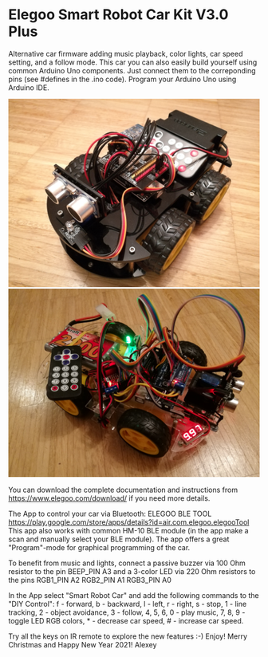 # Elegoo Smart Robot Car Kit V3.0 Plus
 
Alternative car firmware adding music playback, color lights, car speed setting, and a follow mode.
This car you can also easily build yourself using common Arduino Uno components. Just connect them to the correponding pins (see #defines in the .ino code). Program your Arduino Uno using Arduino IDE.

![](https://github.com/AlexeyMal/Elegoo-Smart-Robot-Car-Kit-V3.0-Plus/blob/main/IMG_20210112_232118.jpg)
![](https://github.com/AlexeyMal/Elegoo-Smart-Robot-Car-Kit-V3.0-Plus/blob/main/IMG_20210112_231700.jpg)

You can download the complete documentation and instructions from
https://www.elegoo.com/download/
if you need more details.

The App to control your car via Bluetooth:
ELEGOO BLE TOOL
https://play.google.com/store/apps/details?id=air.com.elegoo.elegooTool
This app also works with common HM-10 BLE module (in the app make a scan and manually select your BLE module). 
The app offers a great "Program"-mode for graphical programming of the car.

To benefit from music and lights, connect a passive buzzer via 100 Ohm resistor to the pin
	BEEP_PIN A3
and a 3-color LED via 220 Ohm resistors to the pins
	RGB1_PIN A2
	RGB2_PIN A1
	RGB3_PIN A0

In the App select "Smart Robot Car" and add the following commands to the "DIY Control":
f - forward, b - backward, l - left, r - right, s - stop, 1 - line tracking, 2 - object avoidance, 3 - follow, 
4, 5, 6, 0 - play music, 7, 8, 9 - toggle LED RGB colors, * - decrease car speed, # - increase car speed.
	
Try all the keys on IR remote to explore the new features :-)
Enjoy!
Merry Christmas and Happy New Year 2021!
Alexey
